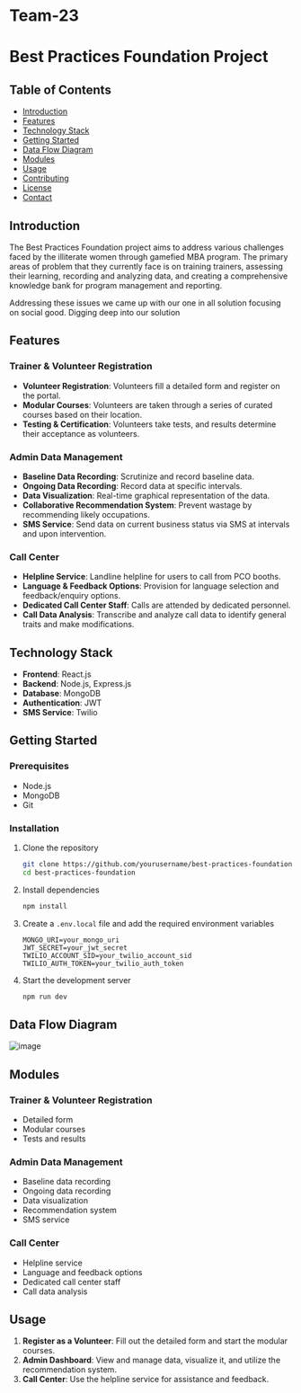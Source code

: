 # Team-23

# Best Practices Foundation Project

## Table of Contents
- [Introduction](#introduction)
- [Features](#features)
- [Technology Stack](#technology-stack)
- [Getting Started](#getting-started)
- [Data Flow Diagram](#dataflow-diagram)
- [Modules](#modules)
- [Usage](#usage)
- [Contributing](#contributing)
- [License](#license)
- [Contact](#contact)

## Introduction

The Best Practices Foundation project aims to address various challenges faced by the illiterate women through gamefied MBA program. The primary areas of problem that they currently face is on training trainers, assessing their learning, recording and analyzing data, and creating a comprehensive knowledge bank for program management and reporting.

Addressing these issues we came up with our one in all solution focusing on social good. Digging deep into our solution

## Features

### Trainer & Volunteer Registration
- **Volunteer Registration**: Volunteers fill a detailed form and register on the portal.
- **Modular Courses**: Volunteers are taken through a series of curated courses based on their location.
- **Testing & Certification**: Volunteers take tests, and results determine their acceptance as volunteers.

### Admin Data Management
- **Baseline Data Recording**: Scrutinize and record baseline data.
- **Ongoing Data Recording**: Record data at specific intervals.
- **Data Visualization**: Real-time graphical representation of the data.
- **Collaborative Recommendation System**: Prevent wastage by recommending likely occupations.
- **SMS Service**: Send data on current business status via SMS at intervals and upon intervention.

### Call Center
- **Helpline Service**: Landline helpline for users to call from PCO booths.
- **Language & Feedback Options**: Provision for language selection and feedback/enquiry options.
- **Dedicated Call Center Staff**: Calls are attended by dedicated personnel.
- **Call Data Analysis**: Transcribe and analyze call data to identify general traits and make modifications.

## Technology Stack

- **Frontend**: React.js
- **Backend**: Node.js, Express.js
- **Database**: MongoDB
- **Authentication**: JWT
- **SMS Service**: Twilio

## Getting Started

### Prerequisites
- Node.js
- MongoDB
- Git

### Installation

1. Clone the repository
    ```bash
    git clone https://github.com/yourusername/best-practices-foundation.git
    cd best-practices-foundation
    ```

2. Install dependencies
    ```bash
    npm install
    ```

3. Create a `.env.local` file and add the required environment variables
    ```env
    MONGO_URI=your_mongo_uri
    JWT_SECRET=your_jwt_secret
    TWILIO_ACCOUNT_SID=your_twilio_account_sid
    TWILIO_AUTH_TOKEN=your_twilio_auth_token
    ```

4. Start the development server
    ```bash
    npm run dev
    ```

## Data Flow Diagram
![image](https://github.com/user-attachments/assets/7887ea13-daac-4dc3-b0c7-92b7dd8ae354)

## Modules

### Trainer & Volunteer Registration
- Detailed form
- Modular courses
- Tests and results

### Admin Data Management
- Baseline data recording
- Ongoing data recording
- Data visualization
- Recommendation system
- SMS service

### Call Center
- Helpline service
- Language and feedback options
- Dedicated call center staff
- Call data analysis

## Usage

1. **Register as a Volunteer**: Fill out the detailed form and start the modular courses.
2. **Admin Dashboard**: View and manage data, visualize it, and utilize the recommendation system.
3. **Call Center**: Use the helpline service for assistance and feedback.

